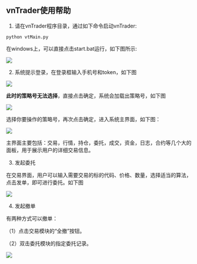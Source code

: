 ## vnTrader使用帮助

1. 请在vnTrader程序目录，通过如下命令启动vnTrader:
```shell
python vtMain.py
```
在windows上，可以直接点击start.bat运行，如下图所示:

![](https://github.com/quantOS-org/TradeSim/blob/master/doc/img/vnTrader_start.png)

2. 系统提示登录，在登录框输入手机号和token，如下图

![](https://github.com/quantOS-org/TradeSim/blob/master/doc/img/vnTrader_login.png)

**此时的策略号无法选择**，直接点击确定，系统会加载出策略号，如下图

![](https://github.com/quantOS-org/TradeSim/blob/master/doc/img/vnTrader_strategy.png)

选择你要操作的策略号，再次点击确定，进入系统主界面，如下图：

![](https://github.com/quantOS-org/TradeSim/blob/master/doc/img/vnTrader_main.png)

主界面主要包括：交易，行情，持仓，委托，成交，资金，日志，合约等几个大的面板，用于展示用户的详细交易信息。

3. 发起委托

在交易界面，用户可以输入需要交易的标的代码、价格、数量，选择适当的算法，点击发单，即可进行委托。如下图

![](https://github.com/quantOS-org/TradeSim/blob/master/doc/img/vnTrader_order.png)

4. 发起撤单

有两种方式可以撤单：

（1）点击交易模块的“全撤”按钮。

（2）双击委托模块的指定委托记录。

![](https://github.com/quantOS-org/TradeSim/blob/master/doc/img/vnTrader_cancel.png)

